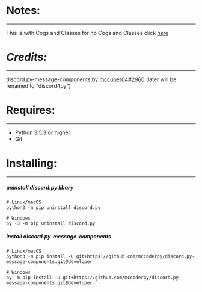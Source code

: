 # Notes:
---
This is with Cogs and Classes for no Cogs and Classes click [here](https://github.com/TxcToxic/Discord/main/TemplateBot/)
# *Credits:*
---
discord.py-message-components by [mccuber04#2960](https://github.com/mccoderpy/) (later will be renamed to "discord4py")
# **Requires:**
---
* Python 3.5.3 or higher
* Git
# **Installing:**
---
##### uninstall discord.py libary
```
# Linux/macOS
python3 -m pip uninstall discord.py

# Windows
py -3 -m pip uninstall discord.py
```
##### install discord.py-message-components
```
# Linux/macOS
python3 -m pip install -U git+https://github.com/mccoderpy/discord.py-message-components.git@developer

# Windows
py -m pip install -U git+https://github.com/mccoderpy/discord.py-message-components.git@developer
```
